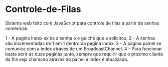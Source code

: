 # Controle-de-Filas
Sistema web feito com JavaScript para controle de filas a partir de senhas numéricas.

1 - A pagina Index exibe a senha e o guichê que a solicitou.
2 - A senhas são incrementadas de 1 em 1 dentro da pagina index.
3 - A pagina painel se comunica com a index atraves de um BroadcastChannel.
4 - Para funcionar basta abrir as duas paginas junto, sempre que requirir que o proximo cliente da fila seja chamado através do painel a index é atualizada.
